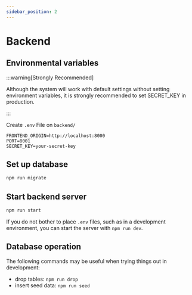 ```yaml
---
sidebar_position: 2
---
```


# Backend

## Environmental variables

:::warning[Strongly Recommended]

Although the system will work with default settings without setting environment variables, it is strongly recommended to set SECRET_KEY in production.

:::

Create `.env` File on `backend/`

```.env
FRONTEND_ORIGIN=http://localhost:8000
PORT=8001
SECRET_KEY=your-secret-key
```

## Set up database

```bash
npm run migrate
```

## Start backend server

```bash
npm run start
```

If you do not bother to place `.env` files, such as in a development environment, you can start the server with `npm run dev`.

## Database operation

The following commands may be useful when trying things out in development:

- drop tables: `npm run drop`
- insert seed data: `npm run seed`
